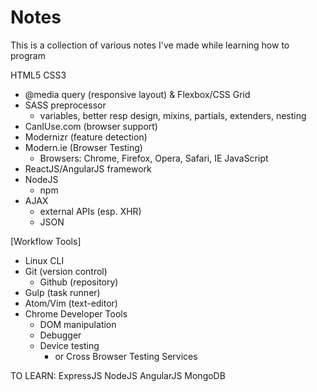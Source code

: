 # Notes
This is a collection of various notes I've made while learning how to program

HTML5
CSS3
  - @media query (responsive layout) & Flexbox/CSS Grid
  - SASS preprocessor
      - variables, better resp design, mixins, partials, extenders, nesting
  - CanIUse.com (browser support)
  - Modernizr (feature detection)
  - Modern.ie (Browser Testing)
    - Browsers: Chrome, Firefox, Opera, Safari, IE
JavaScript
  - ReactJS/AngularJS framework
  - NodeJS
    - npm
  - AJAX
    - external APIs (esp. XHR)
    + JSON


[Workflow Tools]

- Linux CLI
- Git (version control)
  + Github (repository)
- Gulp (task runner)
- Atom/Vim (text-editor)
- Chrome Developer Tools
  - DOM manipulation
  - Debugger
  - Device testing
    - or Cross Browser Testing Services

TO LEARN:
ExpressJS
NodeJS
AngularJS
MongoDB
